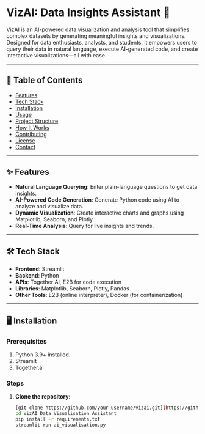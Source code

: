 # VizAI: Data Insights Assistant 🌟

VizAI is an AI-powered data visualization and analysis tool that simplifies complex datasets by generating meaningful insights and visualizations. Designed for data enthusiasts, analysts, and students, it empowers users to query their data in natural language, execute AI-generated code, and create interactive visualizations—all with ease.

---

## 📖 Table of Contents
- [Features](#-features)
- [Tech Stack](#-tech-stack)
- [Installation](#-installation)
- [Usage](#-usage)
- [Project Structure](#-project-structure)
- [How It Works](#-how-it-works)
- [Contributing](#-contributing)
- [License](#-license)
- [Contact](#-contact)

---

## ✨ Features

- **Natural Language Querying**: Enter plain-language questions to get data insights.
- **AI-Powered Code Generation**: Generate Python code using AI to analyze and visualize data.
- **Dynamic Visualization**: Create interactive charts and graphs using Matplotlib, Seaborn, and Plotly.
- **Real-Time Analysis**: Query for live insights and trends.

---

## 🛠️ Tech Stack

- **Frontend**: Streamlit
- **Backend**: Python
- **APIs**: Together AI, E2B for code execution
- **Libraries**: Matplotlib, Seaborn, Plotly, Pandas
- **Other Tools**: E2B (online interpreter), Docker (for containerization)

---

## 🖥️ Installation

### Prerequisites
1. Python 3.9+ installed.
2. Streamlt
3. Together.ai

### Steps
1. **Clone the repository**:
   ```bash
   [git clone https://github.com/your-username/vizai.git](https://github.com/ShahxHussain/VizAI_Data_Visualisation_Assistant.git)
   cd VizAI_Data_Visualisation_Assistant
   pip install -r requirements.txt
   streamlit run ai_visualisation.py
   ```
   
